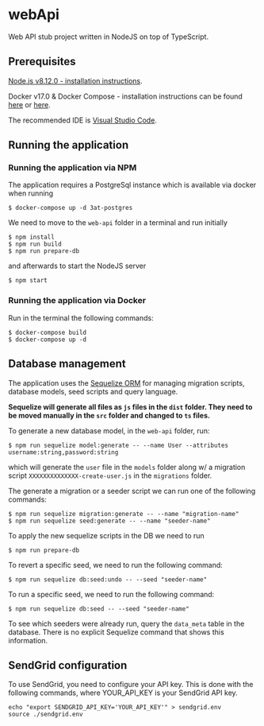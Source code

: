 # webApi

Web API stub project written in NodeJS on top of TypeScript.

## Prerequisites

[Node.js v8.12.0 - installation instructions](*https://nodejs.org/en/download/package-manager/).

Docker v17.0 & Docker Compose - installation instructions can be found [here](https://docs.docker.com/install/) or [here](https://docs.docker.com/compose/install/).

The recommended IDE is [Visual Studio Code](https://code.visualstudio.com/).

## Running the application

### Running the application via NPM

The application requires a PostgreSql instance which is available via docker when running

```
$ docker-compose up -d 3at-postgres
```

We need to move to the `web-api` folder in a terminal and run initially

```
$ npm install
$ npm run build
$ npm run prepare-db
```

and afterwards to start the NodeJS server

```
$ npm start
```

### Running the application via Docker

Run in the terminal the following commands:

```
$ docker-compose build
$ docker-compose up -d
```

## Database management

The application uses the [Sequelize ORM](http://docs.sequelizejs.com) for managing migration scripts, database models, seed scripts and query language.

**Sequelize will generate all files as `js` files in the `dist` folder. They need to be moved manually in the `src` folder and changed to `ts` files.**

To generate a new database model, in the `web-api` folder, run:
```
$ npm run sequelize model:generate -- --name User --attributes username:string,password:string
```

which will generate the `user` file in the `models` folder along w/ a migration script `XXXXXXXXXXXXXX-create-user.js` in the `migrations` folder.

The generate a migration or a seeder script we can run one of the following commands:

```
$ npm run sequelize migration:generate -- --name "migration-name"
$ npm run sequelize seed:generate -- --name "seeder-name"
```

To apply the new sequelize scripts in the DB we need to run 

```
$ npm run prepare-db
```

To revert a specific seed, we need to run the following command:
```
$ npm run sequelize db:seed:undo -- --seed "seeder-name"
```

To run a specific seed, we need to run the following command:
```
$ npm run sequelize db:seed -- --seed "seeder-name"
```

To see which seeders were already run, query the `data_meta` table in the database. There is no explicit Sequelize command that shows this information.

## SendGrid configuration

To use SendGrid, you need to configure your API key. This is done with the following commands, where YOUR_API_KEY is your SendGrid API key.
```
echo "export SENDGRID_API_KEY='YOUR_API_KEY'" > sendgrid.env
source ./sendgrid.env
```
